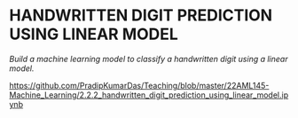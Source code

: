 <h1>HANDWRITTEN DIGIT PREDICTION USING LINEAR MODEL</h1>

_Build a machine learning model to classify a handwritten digit using a linear model._

https://github.com/PradipKumarDas/Teaching/blob/master/22AML145-Machine_Learning/2.2.2_handwritten_digit_prediction_using_linear_model.ipynb

